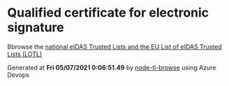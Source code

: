 # Qualified certificate for electronic signature 
 Bbrowse the [national eIDAS Trusted Lists and the EU List of eIDAS Trusted Lists (LOTL)](https://webgate.ec.europa.eu/tl-browser/#/) 
 
 
Generated at **Fri 05/07/2021  0:06:51.49** by [node-tl-browse](https://github.com/ymedlop/node-tl-browser) using Azure Devops 
